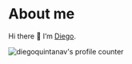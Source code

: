 # About me

Hi there 👋 I’m [Diego](https://linksta.cc/@diegoquintana).

![diegoquintanav's profile counter](https://komarev.com/ghpvc/?username=diegoquintanav)
<!---
diegoquintanav/diegoquintanav is a ✨ special ✨ repository because its `README.md` (this file) appears on your GitHub profile.
You can click the Preview link to take a look at your changes.
--->
